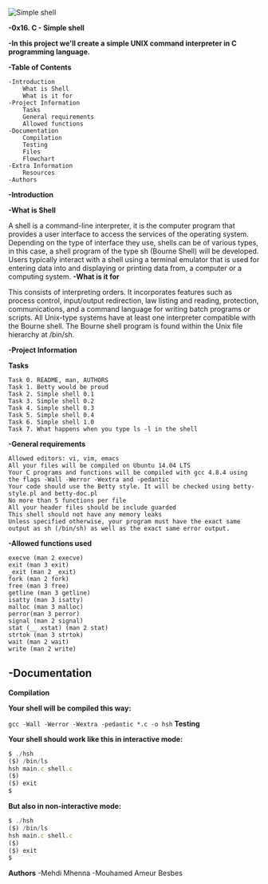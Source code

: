 ![Simple shell](https://fr.techtribune.net/wp-content/uploads/2020/11/Create-Simple-Shell-Scripts-in-Linux.png)

**-0x16. C - Simple shell**

**-In this project we'll create a simple UNIX command interpreter in C programming language.**

**-Table of Contents**

	-Introduction
        What is Shell
        What is it for
    -Project Information
        Tasks
        General requirements
        Allowed functions
    -Documentation
        Compilation
        Testing
        Files
        Flowchart
    -Extra Information
		Resources
    -Authors

**-Introduction**

**-What is Shell**

A shell is a command-line interpreter, it is the computer program that provides a user interface to access the services of the operating system. Depending on the type of interface they use, shells can be of various types, in this case, a shell program of the type sh (Bourne Shell) will be developed. Users typically interact with a shell using a terminal emulator that is used for entering data into and displaying or printing data from, a computer or a computing system.
**-What is it for**

This consists of interpreting orders. It incorporates features such as process control, input/output redirection, law listing and reading, protection, communications, and a command language for writing batch programs or scripts. All Unix-type systems have at least one interpreter compatible with the Bourne shell. The Bourne shell program is found within the Unix file hierarchy at /bin/sh.

**-Project Information**

**Tasks**

    Task 0. README, man, AUTHORS
    Task 1. Betty would be proud
    Task 2. Simple shell 0.1
    Task 3. Simple shell 0.2
    Task 4. Simple shell 0.3
    Task 5. Simple shell 0.4
    Task 6. Simple shell 1.0
    Task 7. What happens when you type ls -l in the shell

**-General requirements**

    Allowed editors: vi, vim, emacs
    All your files will be compiled on Ubuntu 14.04 LTS
    Your C programs and functions will be compiled with gcc 4.8.4 using the flags -Wall -Werror -Wextra and -pedantic
    Your code should use the Betty style. It will be checked using betty-style.pl and betty-doc.pl
    No more than 5 functions per file
    All your header files should be include guarded
    This shell should not have any memory leaks
    Unless specified otherwise, your program must have the exact same output as sh (/bin/sh) as well as the exact same error output.

**-Allowed functions used**

    execve (man 2 execve)
    exit (man 3 exit)
    _exit (man 2 _exit)
    fork (man 2 fork)
    free (man 3 free)
    getline (man 3 getline)
    isatty (man 3 isatty)
    malloc (man 3 malloc)
    perror(man 3 perror)
    signal (man 2 signal)
    stat (__ xstat) (man 2 stat)
    strtok (man 3 strtok)
    wait (man 2 wait)
    write (man 2 write)

**-Documentation**
---
**Compilation**

**Your shell will be compiled this way:**

`gcc -Wall -Werror -Wextra -pedantic *.c -o hsh`
**Testing**

**Your shell should work like this in interactive mode:**
```javascript
$ ./hsh
($) /bin/ls
hsh main.c shell.c
($)
($) exit
$
```
**But also in non-interactive mode:**
```javascript
$ ./hsh
($) /bin/ls
hsh main.c shell.c
($)
($) exit
$
```
**Authors**
-Mehdi Mhenna
-Mouhamed Ameur Besbes

